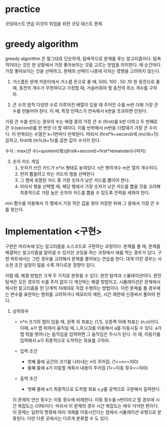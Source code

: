 # practice

코딩테스트 연습
이것이 취업을 위한 코딩 테스트 문제

# greedy algorithm

greedy algorithm 은 말그대로 단순하게, 탐욕적으로 문제를 푸는 알고리즘이다.
탐욕적이라는 것은 현 상황에서 가장 좋아보이는 것을 고르는 방법을 의미한다.
매 순간마다 가장 좋아보이는 것을 선택하고, 현재의 선택이 나중에 미치는 영향을 고려하지 않는다.

1. 거스름돈 문제
   카운터에서 거스름 돈으로 줄 때, 500, 100 , 50 ,10 원 동전으로 줄 때,
   동전의 개수가 무한하다고 가정할 때, 거슬러줘야 할 동전의 최소 개수를 구하라.

2. 큰 수의 법칙
   다양햔 수로 이루어진 배열이 있을 때 주어진 수를 m번 더해 가장 큰 수를 만들어야 한다.
   이 때, 특정 인덱스가 연속해서 k번을 초과하면 안된다.

가장 큰 수를 만드는 경우의 수는 배열 중의 가장 큰 수 (first)를 k번 더하고 두 번째로 큰 수(second)를 한 번만 더 할 때이다.
이를 반복해서 m번을 더할때가 가장 큰 수이다.
이 반복되는 수열은 k+1번마다 반복된다.
따라서 (first\*k+second)에 (m//(k+1)) 곱하고, first에 (m%(k+1))를 곱한 값이 수식이 된다.

수식 : max(큰 수)=quotient(몫)*(first*k+second)+first\*remainder(나머지)

3. 숫자 카드 게임
   1. 숫자가 쓰인 카드가 n\*m 형태로 놓여있다. n은 행의개수 m은 열의 개수이다.
   2. 먼저 뽑을려고 하는 카드의 행을 선택한다
   3. 그 행에 포함된 카드 중 가장 숫자가 낮은 카드를 뽑아야 한다.
   4. 따라서 행을 선택할 때, 해당 행에서 가장 숫자가 낮은 카드를 뽑을 것을 고려해 최종적으로 가장 높은 숫자의 카드를 뽑을 수 있도록 전략을 세워야 한다.

min 함수를 이용해서 각 행에서 가장 작은 값을 찾아 저장한 뒤에 그 중에서 가장 큰 수를 찾는다.

# Implementation <구현>

구현은 머리속에 있는 알고리즘을 소스코드로 구현하는 과정이다.
문제를 풀 때, 문제를 해결하는 알고리즘을 알아낼 수 있지만 코딩을 하는 과정에서 애를 먹는 경우가 있다.
구현 파트에서는 그런 경우를 고려해서 문제를 풀어보는 연습을 한다.
대게 이런 경우는 사소한 조건 설정이 많을 수록 까다로운 경향이 있다.

이럴 떄, 해결 방법은 크게 두 가지로 분류될 수 있다.
완전 탐색과 스뮬레이션이다. 완전 탐색은 모든 경우의 수를 주저 없이 다 계산하는 해결 방법이고, 시뮬레이션은 문제에서 제시한 알고리즘을 한 단계씩 차례대로 직접 수행하는 방법이다. 이런 문제를 풀 경우에는 변수를 표현하는 범위를 고려하거나 메모리의 제한, 시간 제한에 신경써서 풀어야 한다.

1. 상하좌우

   - n\*n 크기의 맵이 있을 때, 왼쪽 위 좌표는 (1,1), 오른쪽 아래 좌표는 (n,n)이다. 이때, a가 맵 위에서 움직일 때, L,R,U,D를 이용해서 a를 이동시킬 수 있다. a가 맵 밖을 벗어나는 움직임을 입력하면 그 움직임은 무시가 된다. 이 때, 이동키를 입력해서 a가 최종적으로 도착하는 좌표를 구하라.

   - 입력 조건
     - 첫째 줄에 공간의 크기를 나타내는 n이 주어짐. (1<=n<=100)
     - 둘째 줄에 a가 이동할 계획서 내용이 주어짐 (1<=이동 횟수<=100)
   - 출력 조건
     - 첫째 줄에 a가 최종적으로 도착할 좌표 x,y를 공백으로 구분해서 출력한다.

   이 문제의 연산 횟수는 이동 횟수에 비례한다. 이동 횟수를 n번이라고 할 경우에 시간 복잡도는 O(N)이다. 따라서 이 문제의 경우 시간 복잡도는 매우 넉넉한 편이다.
   이 문제는 일련의 명령에 따라 개체를 이동시킨다는 점에서 시뮬레이션 유형으로 분류된다. 다만 다른 곳에서는 다르게 분류할 수 도 있다.
